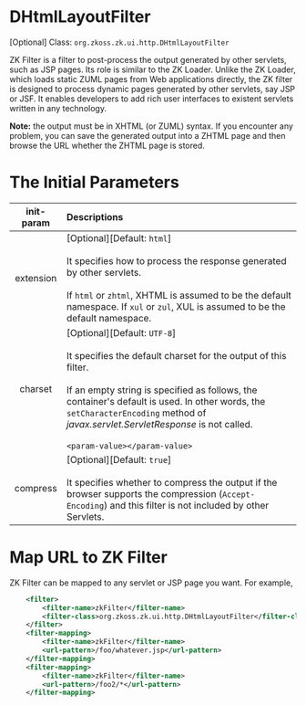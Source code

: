 # DHtmlLayoutFilter

[Optional] Class: `org.zkoss.zk.ui.http.DHtmlLayoutFilter`

ZK Filter is a filter to post-process the output generated by other
servlets, such as JSP pages. Its role is similar to the ZK Loader.
Unlike the ZK Loader, which loads static ZUML pages from Web
applications directly, the ZK filter is designed to process dynamic
pages generated by other servlets, say JSP or JSF. It enables developers
to add rich user interfaces to existent servlets written in any
technology.

**Note:** the output must be in XHTML (or ZUML) syntax. If you encounter
any problem, you can save the generated output into a ZHTML page and
then browse the URL whether the ZHTML page is stored.

# The Initial Parameters

| init-param | Descriptions |
|:----------:|:-------------|
| extension | [Optional][Default: `html`]<br><br>It specifies how to process the response generated by other servlets.<br><br>If `html` or `zhtml`, XHTML is assumed to be the default namespace. If `xul` or `zul`, XUL is assumed to be the default namespace. |
| charset | [Optional][Default: `UTF-8`]<br><br>It specifies the default charset for the output of this filter.<br><br>If an empty string is specified as follows, the container's default is used. In other words, the `setCharacterEncoding` method of *javax.servlet.ServletResponse* is not called.<br><br>`<param-value></param-value>` |
| compress | [Optional][Default: `true`]<br><br>It specifies whether to compress the output if the browser supports the compression (`Accept-Encoding`) and this filter is not included by other Servlets. |

# Map URL to ZK Filter

ZK Filter can be mapped to any servlet or JSP page you want. For
example,

```xml
    <filter>
        <filter-name>zkFilter</filter-name>
        <filter-class>org.zkoss.zk.ui.http.DHtmlLayoutFilter</filter-class>
    </filter>
    <filter-mapping>
        <filter-name>zkFilter</filter-name>
        <url-pattern>/foo/whatever.jsp</url-pattern>
    </filter-mapping>
    <filter-mapping>
        <filter-name>zkFilter</filter-name>
        <url-pattern>/foo2/*</url-pattern>
    </filter-mapping>
```


